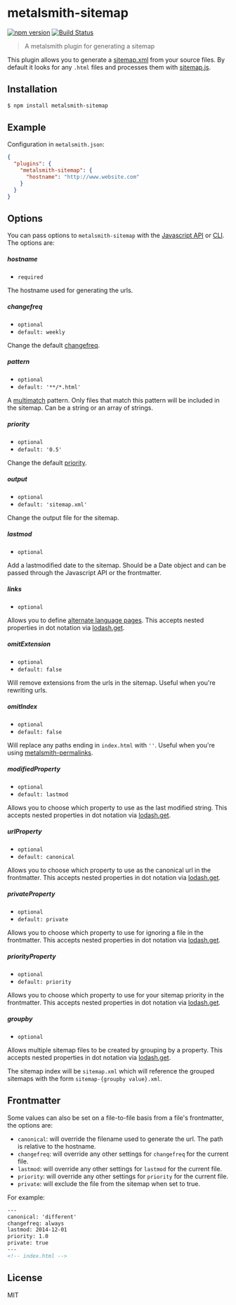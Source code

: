 # metalsmith-sitemap
[![npm version][npm-badge]][npm-url]
[![Build Status][travis-badge]][travis-url]

> A metalsmith plugin for generating a sitemap

This plugin allows you to generate a [sitemap.xml](http://www.sitemaps.org/protocol.html) from your source files. By default it looks for any `.html` files and processes them with [sitemap.js](https://github.com/ekalinin/sitemap.js).

## Installation

```bash
$ npm install metalsmith-sitemap
```

## Example

Configuration in `metalsmith.json`:

```json
{
  "plugins": {
    "metalsmith-sitemap": {
      "hostname": "http://www.website.com"
    }
  }
}
```

## Options

You can pass options to `metalsmith-sitemap` with the [Javascript API](https://github.com/segmentio/metalsmith#api) or [CLI](https://github.com/segmentio/metalsmith#cli). The options are:

##### hostname

* `required`

The hostname used for generating the urls.

##### changefreq

* `optional`
* `default: weekly`

Change the default [changefreq](http://www.sitemaps.org/protocol.html).

##### pattern

* `optional`
* `default: '**/*.html'`

A [multimatch](https://github.com/sindresorhus/multimatch) pattern. Only files that match this pattern will be included in the sitemap. Can be a string or an array of strings.

##### priority

* `optional`
* `default: '0.5'`

Change the default [priority](http://www.sitemaps.org/protocol.html).

##### output

* `optional`
* `default: 'sitemap.xml'`

Change the output file for the sitemap.

##### lastmod

* `optional`

Add a lastmodified date to the sitemap. Should be a Date object and can be passed through the Javascript API or the frontmatter.

##### links

* `optional`

Allows you to define [alternate language pages](https://github.com/ekalinin/sitemap.js#example-of-indicating-alternate-language-pages). This accepts nested properties in dot notation via [lodash.get](https://lodash.com/docs#get).

##### omitExtension

* `optional`
* `default: false`

Will remove extensions from the urls in the sitemap. Useful when you're rewriting urls.

##### omitIndex

* `optional`
* `default: false`

Will replace any paths ending in `index.html` with `''`. Useful when you're using [metalsmith-permalinks](https://github.com/segmentio/metalsmith-permalinks).

##### modifiedProperty

* `optional`
* `default: lastmod`

Allows you to choose which property to use as the last modified string. This accepts nested properties in dot notation via [lodash.get](https://lodash.com/docs#get).

##### urlProperty

* `optional`
* `default: canonical`

Allows you to choose which property to use as the canonical url in the frontmatter. This accepts nested properties in dot notation via [lodash.get](https://lodash.com/docs#get).

##### privateProperty

* `optional`
* `default: private`

Allows you to choose which property to use for ignoring a file in the frontmatter. This accepts nested properties in dot notation via [lodash.get](https://lodash.com/docs#get).

##### priorityProperty

* `optional`
* `default: priority`

Allows you to choose which property to use for your sitemap priority in the frontmatter. This accepts nested properties in dot notation via [lodash.get](https://lodash.com/docs#get).

##### groupby

* `optional`

Allows multiple sitemap files to be created by grouping by a property. This accepts nested properties in dot notation via [lodash.get](https://lodash.com/docs#get).

The sitemap index will be `sitemap.xml` which will reference the grouped sitemaps with the form `sitemap-{groupby value}.xml`.


## Frontmatter

Some values can also be set on a file-to-file basis from a file's frontmatter, the options are:

* `canonical`: will override the filename used to generate the url. The path is relative to the hostname.
* `changefreq`: will override any other settings for `changefreq` for the current file.
* `lastmod`: will override any other settings for `lastmod` for the current file.
* `priority`: will override any other settings for `priority` for the current file.
* `private`: will exclude the file from the sitemap when set to true.

For example:

```html
---
canonical: 'different'
changefreq: always
lastmod: 2014-12-01
priority: 1.0
private: true
---
<!-- index.html -->
```

## License

MIT


[npm-badge]: https://img.shields.io/npm/v/metalsmith-sitemap.svg
[npm-url]: https://www.npmjs.com/package/metalsmith-sitemap

[travis-badge]: https://travis-ci.org/ExtraHop/metalsmith-sitemap.svg?branch=master
[travis-url]: https://travis-ci.org/ExtraHop/metalsmith-sitemap